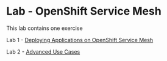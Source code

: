 # Lab - OpenShift Service Mesh

This lab contains one exercise

Lab 1 - [Deploying Applications on OpenShift Service Mesh](deploying-apps-on-service-mesh.md)

Lab 2 - [Advanced Use Cases](advanced-use-cases.md)